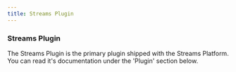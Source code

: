 ```yaml
---
title: Streams Plugin
---
```


### Streams Plugin

The Streams Plugin is the primary plugin shipped with the Streams Platform. You can read it's documentation under the 'Plugin' section below.
